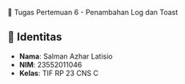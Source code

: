  📱 Tugas Pertemuan 6 - Penambahan Log dan Toast

## 👤 Identitas 
- **Nama**: Salman Azhar Latisio  
- **NIM**: 23552011046  
- **Kelas**: TIF RP 23 CNS C  
